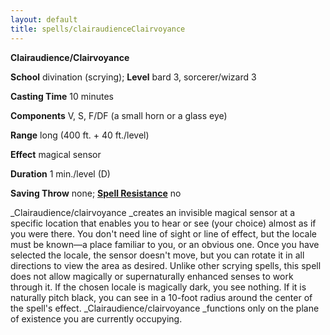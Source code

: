```yaml
---
layout: default
title: spells/clairaudienceClairvoyance
---
```

 **Clairaudience/Clairvoyance**

**School** divination (scrying); **Level** bard 3, sorcerer/wizard 3

**Casting Time** 10 minutes

**Components** V, S, F/DF (a small horn or a glass eye)

**Range** long (400 ft. + 40 ft./level)

**Effect** magical sensor

**Duration** 1 min./level (D)

**Saving Throw** none; **[Spell Resistance](../glossary#_spell-resistance)** no

_Clairaudience/clairvoyance _creates an invisible magical sensor at a specific location that enables you to hear or see (your choice) almost as if you were there. You don't need line of sight or line of effect, but the locale must be known—a place familiar to you, or an obvious one. Once you have selected the locale, the sensor doesn't move, but you can rotate it in all directions to view the area as desired. Unlike other scrying spells, this spell does not allow magically or supernaturally enhanced senses to work through it. If the chosen locale is magically dark, you see nothing. If it is naturally pitch black, you can see in a 10-foot radius around the center of the spell's effect. _Clairaudience/clairvoyance _functions only on the plane of existence you are currently occupying.

